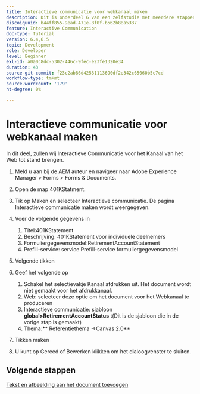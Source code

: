 ```yaml
---
title: Interactieve communicatie voor webkanaal maken
description: Dit is onderdeel 6 van een zelfstudie met meerdere stappen voor het maken van uw eerste interactieve communicatiedocument. In dit deel, zullen wij Interactieve Communicatie voor het Kanaal van het Web tot stand brengen.
discoiquuid: b44ff855-9ead-471e-8f0f-b562b88a5337
feature: Interactive Communication
doc-type: Tutorial
version: 6.4,6.5
topic: Development
role: Developer
level: Beginner
exl-id: a0a0c8dc-5302-446c-9fec-e23fe1320e34
duration: 43
source-git-commit: f23c2ab86d42531113690df2e342c65060b5c7cd
workflow-type: tm+mt
source-wordcount: '179'
ht-degree: 0%

---
```


# Interactieve communicatie voor webkanaal maken

In dit deel, zullen wij Interactieve Communicatie voor het Kanaal van het Web tot stand brengen.

1. Meld u aan bij de AEM auteur en navigeer naar Adobe Experience Manager > Forms > Forms &amp; Documents.
1. Open de map 401KStatment.
1. Tik op Maken en selecteer Interactieve communicatie. De pagina Interactieve communicatie maken wordt weergegeven.
1. Voer de volgende gegevens in

   1. Titel:401KStatement
   1. Beschrijving: 401KStatement voor individuele deelnemers
   1. Formuliergegevensmodel:RetirementAccountStatement
   1. Prefill-service: service Prefill-service formuliergegevensmodel

1. Volgende tikken
1. Geef het volgende op

   1. Schakel het selectievakje Kanaal afdrukken uit. Het document wordt niet gemaakt voor het afdrukkanaal.
   1. Web: selecteer deze optie om het document voor het Webkanaal te produceren
   1. Interactieve communicatie: sjabloon **global>RetirementAccountStatus** t(Dit is de sjabloon die in de vorige stap is gemaakt)
   1. Thema:** Referentiethema ->Canvas 2.0**

1. Tikken maken
1. U kunt op Gereed of Bewerken klikken om het dialoogvenster te sluiten.

## Volgende stappen

[Tekst en afbeelding aan het document toevoegen](./partseven.md)
